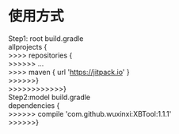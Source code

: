# 使用方式
Step1: root build.gradle<br>
allprojects {<br>
	>>>>	repositories {<br>
		>>>>>>	...<br>
			>>>> maven { url 'https://jitpack.io' }<br>
		>>>>>>}<br>
	>>>>>>>>>>>>}<br>
  Step2:model build.gradle<br>
  dependencies {<br>
	    >>>>>>    compile 'com.github.wuxinxi:XBTool:1.1.1'<br>
	>>>>>>}<br>
